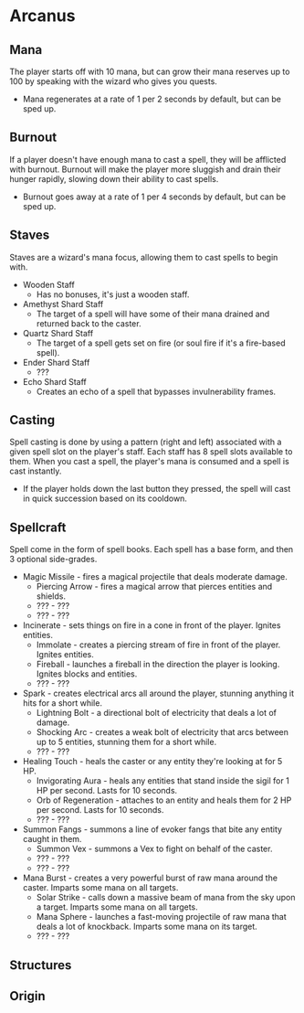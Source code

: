 # Arcanus

## Mana
The player starts off with 10 mana, but can grow their mana reserves up to 100 by speaking with the wizard who gives you quests.
- Mana regenerates at a rate of 1 per 2 seconds by default, but can be sped up.

## Burnout
If a player doesn't have enough mana to cast a spell, they will be afflicted with burnout. Burnout will make the player more sluggish and drain their hunger rapidly, slowing down their ability to cast spells.
- Burnout goes away at a rate of 1 per 4 seconds by default, but can be sped up.

## Staves
Staves are a wizard's mana focus, allowing them to cast spells to begin with.
- Wooden Staff
  - Has no bonuses, it's just a wooden staff.
- Amethyst Shard Staff
  - The target of a spell will have some of their mana drained and returned back to the caster.
- Quartz Shard Staff
  - The target of a spell gets set on fire (or soul fire if it's a fire-based spell).
- Ender Shard Staff
  - ???
- Echo Shard Staff
  - Creates an echo of a spell that bypasses invulnerability frames.

## Casting
Spell casting is done by using a pattern (right and left) associated with a given spell slot on the player's staff. Each staff has 8 spell slots available to them. When you cast a spell, the player's mana is consumed and a spell is cast instantly.
- If the player holds down the last button they pressed, the spell will cast in quick succession based on its cooldown.

## Spellcraft
Spell come in the form of spell books. Each spell has a base form, and then 3 optional side-grades.
- Magic Missile - fires a magical projectile that deals moderate damage.
  - Piercing Arrow - fires a magical arrow that pierces entities and shields.
  - ??? - ???
  - ??? - ???
- Incinerate - sets things on fire in a cone in front of the player. Ignites entities.
  - Immolate - creates a piercing stream of fire in front of the player. Ignites entities.
  - Fireball - launches a fireball in the direction the player is looking. Ignites blocks and entities.
  - ??? - ???
- Spark - creates electrical arcs all around the player, stunning anything it hits for a short while.
  - Lightning Bolt - a directional bolt of electricity that deals a lot of damage.
  - Shocking Arc - creates a weak bolt of electricity that arcs between up to 5 entities, stunning them for a short while.
  - ??? - ???
- Healing Touch - heals the caster or any entity they're looking at for 5 HP.
  - Invigorating Aura - heals any entities that stand inside the sigil for 1 HP per second. Lasts for 10 seconds.
  - Orb of Regeneration - attaches to an entity and heals them for 2 HP per second. Lasts for 10 seconds.
  - ??? - ???
- Summon Fangs - summons a line of evoker fangs that bite any entity caught in them.
  - Summon Vex - summons a Vex to fight on behalf of the caster.
  - ??? - ???
  - ??? - ???
- Mana Burst - creates a very powerful burst of raw mana around the caster. Imparts some mana on all targets.
  - Solar Strike - calls down a massive beam of mana from the sky upon a target. Imparts some mana on all targets.
  - Mana Sphere - launches a fast-moving projectile of raw mana that deals a lot of knockback. Imparts some mana on its target.
  - ??? - ???

## Structures

## Origin
